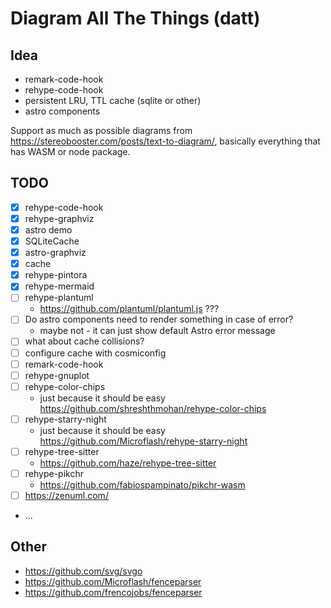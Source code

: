 # Diagram All The Things (datt)

## Idea

- remark-code-hook
- rehype-code-hook
- persistent LRU, TTL cache (sqlite or other)
- astro components

Support as much as possible diagrams from https://stereobooster.com/posts/text-to-diagram/, basically everything that has WASM or node package.

## TODO

- [x] rehype-code-hook
- [x] rehype-graphviz
- [x] astro demo
- [x] SQLiteCache
- [x] astro-graphviz
- [x] cache
- [x] rehype-pintora
- [x] rehype-mermaid
- [ ] rehype-plantuml
  - https://github.com/plantuml/plantuml.js ???
- [ ] Do astro components need to render something in case of error?
  - maybe not - it can just show default Astro error message
- [ ] what about cache collisions?
- [ ] configure cache with cosmiconfig
- [ ] remark-code-hook
- [ ] rehype-gnuplot
- [ ] rehype-color-chips
  - just because it should be easy https://github.com/shreshthmohan/rehype-color-chips
- [ ] rehype-starry-night
  - just because it should be easy https://github.com/Microflash/rehype-starry-night
- [ ] rehype-tree-sitter
  - https://github.com/haze/rehype-tree-sitter
- [ ] rehype-pikchr
  - https://github.com/fabiospampinato/pikchr-wasm
- [ ] https://zenuml.com/
- ...

## Other

- https://github.com/svg/svgo
- https://github.com/Microflash/fenceparser
- https://github.com/frencojobs/fenceparser
